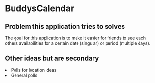 # BuddysCalendar

## Problem this application tries to solves
The goal for this application is to make it easier for friends to see each others availabilities for a certain date (singular) or period (multiple days). 

## Other ideas but are secondary
<li>Polls for location ideas</li>
<li>General polls</li>